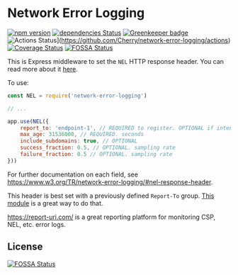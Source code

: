 Network Error Logging
==============
[![npm version](https://badge.fury.io/js/network-error-logging.svg)](https://badge.fury.io/js/network-error-logging)
[![dependencies Status](https://david-dm.org/Cherry/network-error-logging/status.svg)](https://david-dm.org/Cherry/network-error-logging)
[![Greenkeeper badge](https://badges.greenkeeper.io/Cherry/network-error-logging.svg)](https://greenkeeper.io/)
![Actions Status](https://github.com/Cherry/network-error-logging/workflows/Test/badge.svg)](https://github.com/Cherry/network-error-logging/actions)
[![Coverage Status](https://coveralls.io/repos/github/Cherry/network-error-logging/badge.svg?branch=master)](https://coveralls.io/github/Cherry/network-error-logging?branch=master)
[![FOSSA Status](https://app.fossa.io/api/projects/git%2Bgithub.com%2FCherry%2Fnetwork-error-logging.svg?type=shield)](https://app.fossa.io/projects/git%2Bgithub.com%2FCherry%2Fnetwork-error-logging?ref=badge_shield)

This is Express middleware to set the `NEL` HTTP response header. You can read more about it [here](https://www.w3.org/TR/network-error-logging/#nel-response-header).

To use:

```javascript
const NEL = require('network-error-logging')

// ...

app.use(NEL({
	report_to: 'endpoint-1', // REQUIRED to register. OPTIONAL if intention is to remove a previous registration. defined in the Report-To header
	max_age: 31536000, // REQUIRED. seconds
	include_subdomains: true, // OPTIONAL
	success_fraction: 0.5, // OPTIONAL. sampling rate
	failure_fraction: 0.5 // OPTIONAL. sampling rate
}))
```
For further documentation on each field, see https://www.w3.org/TR/network-error-logging/#nel-response-header.

This header is best set with a previously defined `Report-To` group. [This module](https://github.com/Cherry/report-to) is a great way to do that.

https://report-uri.com/ is a great reporting platform for monitoring CSP, NEL, etc. error logs.

## License
[![FOSSA Status](https://app.fossa.io/api/projects/git%2Bgithub.com%2FCherry%2Fnetwork-error-logging.svg?type=large)](https://app.fossa.io/projects/git%2Bgithub.com%2FCherry%2Fnetwork-error-logging?ref=badge_large)
